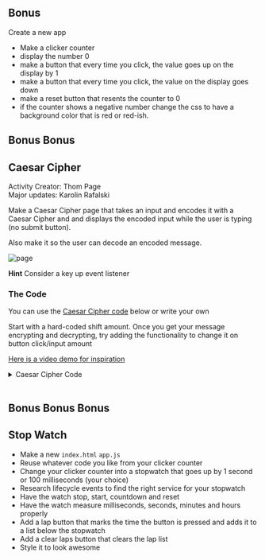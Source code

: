 
## Bonus

Create a new app
- Make a clicker counter
- display the number 0
- make a button that every time you click, the value goes up on the display by 1
- make a button that every time you click, the value on the display goes down
- make a reset button that resents the counter to 0
- if the counter shows a negative number change the css to have a background color that is red or red-ish.


## Bonus Bonus
## Caesar Cipher

Activity Creator: Thom Page<br>
Major updates: Karolin Rafalski<br>

Make a Caesar Cipher page that takes an input and encodes it with a Caesar Cipher and and displays the encoded input while the user is typing (no submit button).

Also make it so the user can decode an encoded message.


![page](https://i.imgur.com/tu3CHD6.png)


**Hint** Consider a key up event listener

### The Code

You can use the [Caesar Cipher code](https://en.wikipedia.org/wiki/Caesar_cipher) below or write your own



Start with a hard-coded shift amount. Once you get your message encrypting and decrypting, try adding the functionality to change it on button click/input amount

[Here is a video demo for inspiration](https://youtu.be/8MbehO9JwY0)

<details><summary>Caesar Cipher Code</summary>


```js
const caesarShift = (str, amount) => {
  // Wrap the amount, deals with negatives
  if (amount < 0) {
    return caesarShift(str, amount + 26)
  }
  // go over each character
  let output = str.split('').map(c => {
    // check if it is a letter
    if (c.match(/[a-z]/i)) {
      // convert to number code
      let code = c.charCodeAt(0)
      // shift by number code uppercase
      if ((code >= 65) && (code <= 90)) {
        return String.fromCharCode(((code - 65 + amount) % 26) + 65)
      // shift by number lowercase
      // could just be else, but more readable to write another if statement
      } else if ((code >= 97) && (code <= 122)) {
        return String.fromCharCode(((code - 97 + amount) % 26) + 97)
      }
    // other character? Don't shift it
    } else {
      return c
    }
  })
  return output.join('')
}

```


</details>

<br>


## Bonus Bonus Bonus

## Stop Watch

- Make a new `index.html` `app.js`
- Reuse whatever code you like from your clicker counter
- Change your clicker counter into a stopwatch that goes up by 1 second or 100 milliseconds (your choice)
- Research lifecycle events to find the right service for your stopwatch
- Have the watch stop, start, countdown and reset
- Have the watch measure milliseconds, seconds, minutes and hours properly
- Add a lap button that marks the time the button is pressed and adds it to a list below the stopwatch
- Add a clear laps button that clears the lap list
- Style it to look awesome
